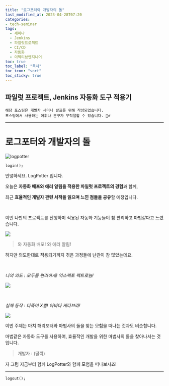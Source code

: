 ```yaml
---
title: "로그포터와 개발자의 돌"
last_modified_at: 2023-04-28T07:20
categories:
- tech-seminar
tags:
  - 세미나
  - Jenkins
  - 파일럿프로젝트
  - CI/CD
  - 자동화
  - 이펙티브엔지니어
toc: true
toc_label: "목차"
toc_icon: "sort"
toc_sticky: true
---
```


## 파일럿 프로젝트, Jenkins 자동화 도구 적용기

``` 
해당 포스팅은 개발자 세미나 발표를 위해 작성되었습니다.
포스팅에서 사용하는 어휘나 문구가 부적절할 수 있습니다. 🙇‍♂️
```



---

# 로그포터와 개발자의 돌


![logpotter](https://user-images.githubusercontent.com/48559894/235003590-31295566-9679-4e7c-9fa2-5ba21afcf61b.png)



`login();`


안녕하세요. LogPotter 입니다.

오늘은 **자동화 배포와 에러 알림을 적용한 파일럿 프로젝트의 경험**과 함께,

최근 **효율적인 개발자 관련 서적을 읽으며 느낀 점들을 공유**할 예정입니다.

<br>


이번 나만의 프로젝트를 진행하며 적용된 자동화 기능들이 참 편리하고 마법같다고 느꼈습니다.

![](https://user-images.githubusercontent.com/48559894/235006636-ee8d0e00-9d22-48d1-b833-b715d58085ab.png)

> 와 자동화 배포! 와 에러 알림!

하지만 의도한대로 적용되기까지 겪은 과정들에 난관이 참 많았는데요.

<br>

_나의 의도 : 모두를 편리하게! 익스펙토 펙트로늄!_

![](https://user-images.githubusercontent.com/48559894/235007439-d59f5f04-6353-4669-a6d6-551c647676ba.jpg)


<br>

_실제 동작 : 다죽어 X발! 아바다 케다브라!_

![](https://user-images.githubusercontent.com/48559894/235007999-8dd13279-08b8-4ab1-9f1b-cc8e8257a2b2.jpg)





이번 주제는 마치 해리포터와 마법사의 돌을 찾는 모험을 떠나는 것과도 비슷합니다.

마법같은 자동화 도구를 사용하여, 효율적인 개발을 위한 마법사의 돌을 찾아나서는 것입니다.


> 개발자 : (딸깍) 

자 그럼 지금부터 함께 LogPotter와 함께 모험을 떠나보시죠!



---






`logout();`
